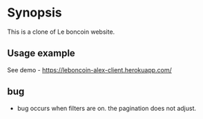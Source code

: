 # Synopsis

This is a clone of Le boncoin website.

## Usage example

See demo - https://leboncoin-alex-client.herokuapp.com/

## bug

- bug occurs when filters are on. the pagination does not adjust.
